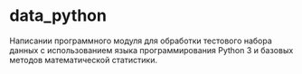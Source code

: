 # data_python
Hаписании программного модуля для обработки тестового набора данных с использованием языка программирования Python 3 и базовых методов математической статистики.

